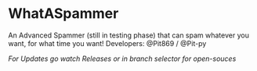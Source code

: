 # WhatASpammer
An Advanced Spammer (still in testing phase) that can spam whatever you want, for what time you want! Developers: @Pit869 / @Pit-py 


_For Updates go watch Releases or in branch selector for open-souces_
